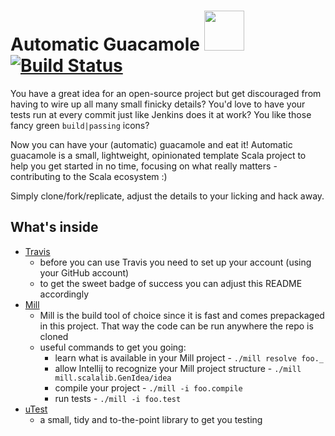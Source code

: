 # Automatic Guacamole <img src="https://image.flaticon.com/icons/png/512/877/877724.png" width="64" height="64" /> [![Build Status](https://travis-ci.com/z4f1r0v/automatic-guacamole.svg?branch=master)](https://travis-ci.com/z4f1r0v/automatic-guacamole)
You have a great idea for an open-source project but get discouraged from having to wire up all many small finicky details?
You'd love to have your tests run at every commit just like Jenkins does it at work?
You like those fancy green `build|passing` icons?

Now you can have your (automatic) guacamole and eat it! 
Automatic guacamole is a small, lightweight, opinionated template Scala project to help you get started in no time,
focusing on what really matters - contributing to the Scala ecosystem :)

Simply clone/fork/replicate, adjust the details to your licking and hack away.

## What's inside
- [Travis](https://travis-ci.com/)
  - before you can use Travis you need to set up your account (using your GitHub account)
  - to get the sweet badge of success you can adjust this README accordingly
- [Mill](http://www.lihaoyi.com/mill/) 
  - Mill is the build tool of choice since it is fast and comes prepackaged in this project. That way the code can be
  run anywhere the repo is cloned
  - useful commands to get you going:
    - learn what is available in your Mill project - `./mill resolve foo._`
    - allow Intellij to recognize your Mill project structure - `./mill mill.scalalib.GenIdea/idea`
    - compile your project - `./mill -i foo.compile`
    - run tests - `./mill -i foo.test`
- [uTest](https://github.com/lihaoyi/utest) 
  - a small, tidy and to-the-point library to get you testing
